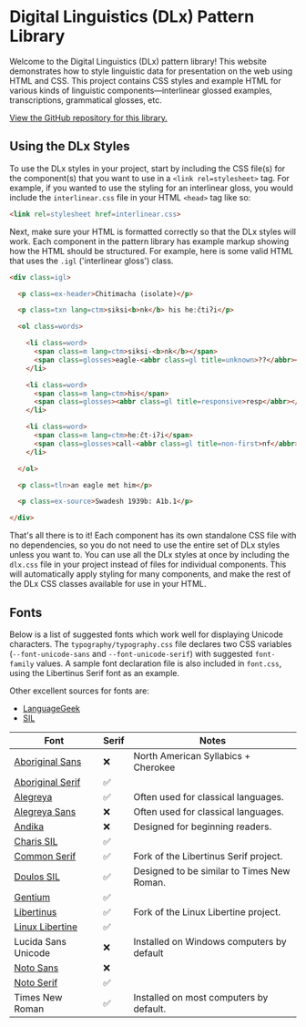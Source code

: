 # Digital Linguistics (DLx) Pattern Library

Welcome to the Digital Linguistics (DLx) pattern library! This website demonstrates how to style linguistic data for presentation on the web using HTML and CSS. This project contains CSS styles and example HTML for various kinds of linguistic components—interlinear glossed examples, transcriptions, grammatical glosses, etc.

[View the GitHub repository for this library.][GitHub]

## Using the DLx Styles

To use the DLx styles in your project, start by including the CSS file(s) for the component(s) that you want to use in a `<link rel=stylesheet>` tag. For example, if you wanted to use the styling for an interlinear gloss, you would include the `interlinear.css` file in your HTML `<head>` tag like so:

```html
<link rel=stylesheet href=interlinear.css>
```

Next, make sure your HTML is formatted correctly so that the DLx styles will work. Each component in the pattern library has example markup showing how the HTML should be structured. For example, here is some valid HTML that uses the `.igl` ('interlinear gloss') class.

```html
<div class=igl>

  <p class=ex-header>Chitimacha (isolate)</p>

  <p class=txn lang=ctm>siksi<b>nk</b> his heːčtiʔi</p>

  <ol class=words>

    <li class=word>
      <span class=m lang=ctm>siksi‑<b>nk</b></span>
      <span class=glosses>eagle‑<abbr class=gl title=unknown>??</abbr></span>
    </li>

    <li class=word>
      <span class=m lang=ctm>his</span>
      <span class=glosses><abbr class=gl title=responsive>resp</abbr></span>
    </li>

    <li class=word>
      <span class=m lang=ctm>heːčt‑iʔi</span>
      <span class=glosses>call‑<abbr class=gl title=non-first>nf</abbr>;<abbr class=gl title=singular>sg</abbr></span>
    </li>

  </ol>

  <p class=tln>an eagle met him</p>

  <p class=ex-source>Swadesh 1939b: A1b.1</p>

</div>
```

That's all there is to it! Each component has its own standalone CSS file with no dependencies, so you do not need to use the entire set of DLx styles unless you want to. You can use all the DLx styles at once by including the `dlx.css` file in your project instead of files for individual components. This will automatically apply styling for many components, and make the rest of the DLx CSS classes available for use in your HTML.

## Fonts

Below is a list of suggested fonts which work well for displaying Unicode characters. The `typography/typography.css` file declares two CSS variables (`--font-unicode-sans` and `--font-unicode-serif`) with suggested `font-family` values. A sample font declaration file is also included in `font.css`, using the Libertinus Serif font as an example.

Other excellent sources for fonts are:

- [LanguageGeek]
- [SIL]

| Font                           | Serif | Notes                                      |
| ------------------------------ | ----- | ------------------------------------------ |
| [Aboriginal Sans][Aboriginal]  | ❌     | North American Syllabics + Cherokee        |
| [Aboriginal Serif][Aboriginal] | ✅     |                                            |
| [Alegreya]                     | ✅     | Often used for classical languages.        |
| [Alegreya Sans][Alegreya]      | ❌     | Often used for classical languages.        |
| [Andika]                       | ❌     | Designed for beginning readers.            |
| [Charis SIL]                   | ✅     |                                            |
| [Common Serif]                 | ✅     | Fork of the Libertinus Serif project.      |
| [Doulos SIL]                   | ✅     | Designed to be similar to Times New Roman. |
| [Gentium]                      | ✅     |                                            |
| [Libertinus]                   | ✅     | Fork of the Linux Libertine project.       |
| [Linux Libertine]              | ✅     |                                            |
| Lucida Sans Unicode            | ❌     | Installed on Windows computers by default  |
| [Noto Sans][Noto]              | ❌     |                                            |
| [Noto Serif][Noto]             | ✅     |
| Times New Roman                | ✅     | Installed on most computers by default.    |

<!-- LINKS -->
[Aboriginal]:      https://www.languagegeek.com/font/fontdownload.html#Full_Unicode
[Alegreya]:        https://huertatipografica.com/en/fonts/alegreya-ht-pro
[Andika]:          https://software.sil.org/andika/
[Charis SIL]:      https://software.sil.org/charis/
[Common Serif]:    https://github.com/StefanPeev/Common-Serif
[Doulos SIL]:      https://software.sil.org/doulos/
[Gentium]:         https://software.sil.org/gentium/
[GitHub]:          https://github.com/digitallinguistics/styles/
[LanguageGeek]:    https://www.languagegeek.com/font/fontdownload.html
[Libertinus]:      https://github.com/alerque/libertinus
[Linux Libertine]: https://www.fontsquirrel.com/fonts/linux-libertine
[Noto]:            https://fonts.google.com/noto
[SIL]:             https://software.sil.org/fonts/
